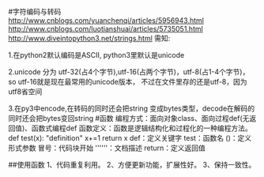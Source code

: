 #字符编码与转码
http://www.cnblogs.com/yuanchenqi/articles/5956943.html
http://www.cnblogs.com/luotianshuai/articles/5735051.html
http://www.diveintopython3.net/strings.html
需知:

1.在python2默认编码是ASCII, python3里默认是unicode

2.unicode 分为 utf-32(占4个字节),utf-16(占两个字节)，utf-8(占1-4个字节)， so utf-16就是现在最常用的unicode版本， 不过在文件里存的还是utf-8，因为utf8省空间

3.在py3中encode,在转码的同时还会把string 变成bytes类型，decode在解码的同时还会把bytes变回string
#函数
编程方式：面向对象class、面向过程def(无返回值)、函数式编程def
函数定义：函数是逻辑结构化和过程化的一种编程方法。
def test(x):
    "definition"
    x+=1
    return x
def：定义关键字
test：函数名
()：定义形式参数
冒号：代码块开始
''''''：文档描述
return：定义返回值

##使用函数
1、代码重复利用。
2、方便更新功能，扩展性好。
3、保持一致性。


